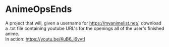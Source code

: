 # AnimeOpsEnds
A project that will, given a username for https://myanimelist.net/, download a .txt file containing youtube URL's for the openings all of the user's finished anime. <br />
In action: https://youtu.be/KuB6_i6vvtI
